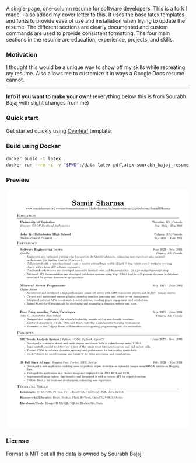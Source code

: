 
A single-page, one-column resume for software developers. This is a fork I made. I also added my cover letter to this. It uses the base latex templates and fonts to provide ease of use and installation when trying to update the resume. The different sections are clearly documented and custom commands are used to provide consistent formatting. The four main sections in the resume are education, experience, projects, and skills.

### Motivation

I thought this would be a unique way to show off my skills while recreating my resume. Also allows me to customize it in ways a Google Docs resume cannot.

 -------------------------
**Info if you want to make your own!** (everything below this is from Sourabh Bajaj with slight changes from me)

### Quick start

Get started quickly using [Overleaf](https://www.overleaf.com/latex/templates/software-engineer-resume/gqxmqsvsbdjf) template.

### Build using Docker

```sh
docker build -t latex .
docker run --rm -i -v "$PWD":/data latex pdflatex sourabh_bajaj_resume.tex
```

### Preview

![Resume Screenshot](/resume_preview.png)

### License

Format is MIT but all the data is owned by Sourabh Bajaj.

